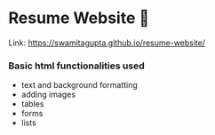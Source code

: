 # Resume Website 📄

Link: https://swamitagupta.github.io/resume-website/

### Basic html functionalities used
- text and background formatting
- adding images
- tables
- forms
- lists
